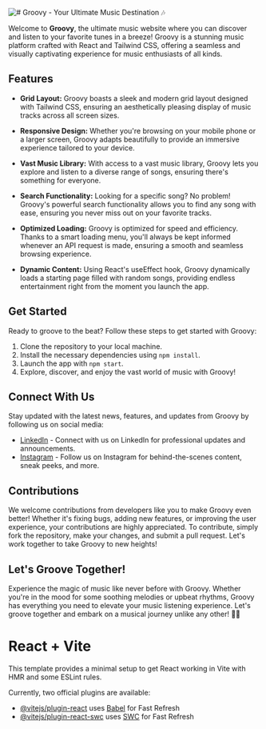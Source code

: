 ![# Groovy - Your Ultimate Music Destination 🎶](https://groovy-nine.vercel.app/)

Welcome to **Groovy**, the ultimate music website where you can discover and listen to your favorite tunes in a breeze! Groovy is a stunning music platform crafted with React and Tailwind CSS, offering a seamless and visually captivating experience for music enthusiasts of all kinds.

## Features

- **Grid Layout:** Groovy boasts a sleek and modern grid layout designed with Tailwind CSS, ensuring an aesthetically pleasing display of music tracks across all screen sizes.
  
- **Responsive Design:** Whether you're browsing on your mobile phone or a larger screen, Groovy adapts beautifully to provide an immersive experience tailored to your device.

- **Vast Music Library:** With access to a vast music library, Groovy lets you explore and listen to a diverse range of songs, ensuring there's something for everyone.

- **Search Functionality:** Looking for a specific song? No problem! Groovy's powerful search functionality allows you to find any song with ease, ensuring you never miss out on your favorite tracks.  

- **Optimized Loading:** Groovy is optimized for speed and efficiency. Thanks to a smart loading menu, you'll always be kept informed whenever an API request is made, ensuring a smooth and seamless browsing experience.

- **Dynamic Content:** Using React's useEffect hook, Groovy dynamically loads a starting page filled with random songs, providing endless entertainment right from the moment you launch the app.

## Get Started

Ready to groove to the beat? Follow these steps to get started with Groovy:

1. Clone the repository to your local machine.
2. Install the necessary dependencies using `npm install`.
3. Launch the app with `npm start`.
4. Explore, discover, and enjoy the vast world of music with Groovy!

## Connect With Us

Stay updated with the latest news, features, and updates from Groovy by following us on social media:

- [LinkedIn](https://www.linkedin.com/in/ganesh-sharmaz/) - Connect with us on LinkedIn for professional updates and announcements.
- [Instagram](https://www.instagram.com/ganesh_sharmaz/) - Follow us on Instagram for behind-the-scenes content, sneak peeks, and more.

## Contributions

We welcome contributions from developers like you to make Groovy even better! Whether it's fixing bugs, adding new features, or improving the user experience, your contributions are highly appreciated. To contribute, simply fork the repository, make your changes, and submit a pull request. Let's work together to take Groovy to new heights!

## Let's Groove Together!

Experience the magic of music like never before with Groovy. Whether you're in the mood for some soothing melodies or upbeat rhythms, Groovy has everything you need to elevate your music listening experience. Let's groove together and embark on a musical journey unlike any other! 🎵✨

# React + Vite

This template provides a minimal setup to get React working in Vite with HMR and some ESLint rules.

Currently, two official plugins are available:

- [@vitejs/plugin-react](https://github.com/vitejs/vite-plugin-react/blob/main/packages/plugin-react/README.md) uses [Babel](https://babeljs.io/) for Fast Refresh
- [@vitejs/plugin-react-swc](https://github.com/vitejs/vite-plugin-react-swc) uses [SWC](https://swc.rs/) for Fast Refresh
